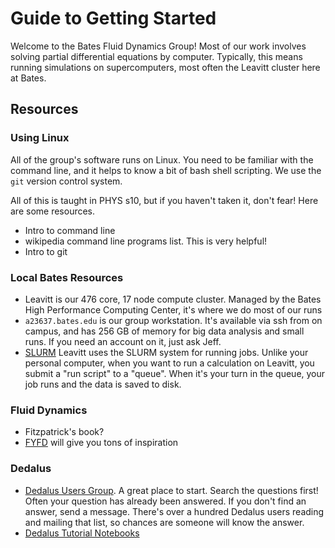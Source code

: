 
# Guide to Getting Started

Welcome to the Bates Fluid Dynamics Group! Most of our work involves solving partial differential equations by computer. Typically, this means running simulations on supercomputers, most often the Leavitt cluster here at Bates.

## Resources

### Using Linux ###

All of the group's software runs on Linux. You need to be familiar with the command line, and it helps to know a bit of bash shell scripting. We use the `git` version control system.

All of this is taught in PHYS s10, but if you haven't taken it, don't fear! Here are some resources.

* Intro to command line
* wikipedia command line programs list. This is very helpful!
* Intro to git 

### Local Bates Resources ###

* Leavitt is our 476 core, 17 node compute cluster. Managed by the Bates High Performance Computing Center, it's where we do most of our runs
* `a23637.bates.edu` is our group workstation. It's available via ssh from on campus, and has 256 GB of memory for big data analysis and small runs. If you need an account on it, just ask Jeff.
* [SLURM]() Leavitt uses the SLURM system for running jobs. Unlike your personal computer, when you want to run a calculation on Leavitt, you submit a "run script" to a "queue". When it's your turn in the queue, your job runs and the data is saved to disk. 

### Fluid Dynamics ###

* Fitzpatrick's book?
* [FYFD]() will give you tons of inspiration

### Dedalus ###

* [Dedalus Users Group](https://groups.google.com/dedalus-users/). 
A great place to start. Search the questions first! Often your question has already been answered. If you don't find an answer, send a message. There's over a hundred Dedalus users reading and mailing that list, so chances are someone will know the answer. 
* [Dedalus Tutorial Notebooks]() 

